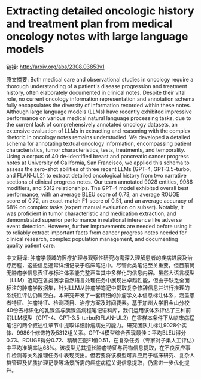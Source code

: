 # Extracting detailed oncologic history and treatment plan from medical oncology notes with large language models

链接: http://arxiv.org/abs/2308.03853v1

原文摘要:
Both medical care and observational studies in oncology require a thorough
understanding of a patient's disease progression and treatment history, often
elaborately documented in clinical notes. Despite their vital role, no current
oncology information representation and annotation schema fully encapsulates
the diversity of information recorded within these notes. Although large
language models (LLMs) have recently exhibited impressive performance on
various medical natural language processing tasks, due to the current lack of
comprehensively annotated oncology datasets, an extensive evaluation of LLMs in
extracting and reasoning with the complex rhetoric in oncology notes remains
understudied. We developed a detailed schema for annotating textual oncology
information, encompassing patient characteristics, tumor characteristics,
tests, treatments, and temporality. Using a corpus of 40 de-identified breast
and pancreatic cancer progress notes at University of California, San
Francisco, we applied this schema to assess the zero-shot abilities of three
recent LLMs (GPT-4, GPT-3.5-turbo, and FLAN-UL2) to extract detailed
oncological history from two narrative sections of clinical progress notes. Our
team annotated 9028 entities, 9986 modifiers, and 5312 relationships. The GPT-4
model exhibited overall best performance, with an average BLEU score of 0.73,
an average ROUGE score of 0.72, an exact-match F1-score of 0.51, and an average
accuracy of 68% on complex tasks (expert manual evaluation on subset). Notably,
it was proficient in tumor characteristic and medication extraction, and
demonstrated superior performance in relational inference like adverse event
detection. However, further improvements are needed before using it to reliably
extract important facts from cancer progress notes needed for clinical
research, complex population management, and documenting quality patient care.

中文翻译:
肿瘤学领域的医疗护理与观察性研究均需深入理解患者的疾病进展及治疗历程，这些信息通常详细记录于临床笔记中。尽管此类笔记至关重要，但目前尚无肿瘤学信息表征与标注体系能完整涵盖其中多样化的信息内容。虽然大语言模型（LLM）近期在各类医学自然语言处理任务中展现出卓越性能，但由于缺乏全面标注的肿瘤学数据集，针对LLM从肿瘤学笔记中提取复杂修辞信息并进行推理的系统性评估仍属空白。本研究开发了一套精细的肿瘤学文本信息标注体系，涵盖患者特征、肿瘤特征、检测项目、治疗方案及时间要素。基于加州大学旧金山分校40份去标识化的乳腺癌与胰腺癌病程笔记语料库，我们运用该体系评估了三种前沿LLM模型（GPT-4、GPT-3.5-turbo和FLAN-UL2）在零样本条件下从临床病程笔记的两个叙述性章节中提取详细肿瘤病史的能力。研究团队共标注9028个实体、9986个修饰符及5312组关系。GPT-4模型综合表现最佳：平均BLEU得分0.73、ROUGE得分0.72、精确匹配F1值0.51，在复杂任务（专家对子集人工评估）中平均准确率达68%。该模型尤其擅长肿瘤特征与药物信息提取，在不良反应事件检测等关系推理任务中表现突出。但若要将该模型可靠应用于临床研究、复杂人群管理及优质护理记录等场景所需的癌症病程关键信息提取，仍需进一步优化提升。
